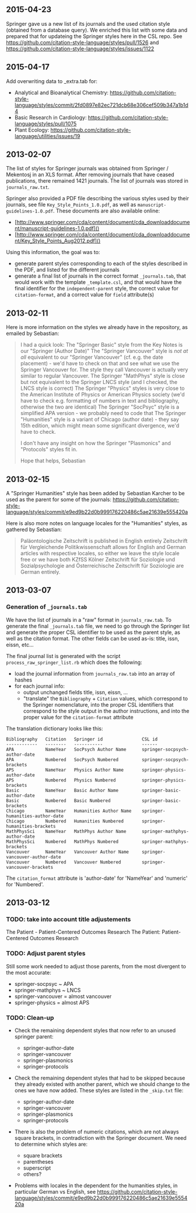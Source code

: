 ## 2015-04-23

Springer gave us a new list of its journals and the used citation style (obtained from a database query).
We enriched this list with some data and prepared that for updateing the Springer styles here in the CSL repo.
See
https://github.com/citation-style-language/styles/pull/1526 and
https://github.com/citation-style-language/styles/issues/1122

## 2015-04-17

Add overwriting data to \_extra.tab for:

- Analytical and Bioanalytical Chemistry: https://github.com/citation-style-language/styles/commit/2fd0897e82ec721dcb68e306cef509b347a1b1d4
- Basic Research in Cardiology: https://github.com/citation-style-language/styles/pull/1075
- Plant Ecology: https://github.com/citation-style-language/utilities/issues/19

## 2013-02-07

The list of styles for Springer journals was obtained from Springer / Mekentosj in an XLS format. After removing journals that have ceased publications, there remained 1421 journals. The list of journals was stored in `journals_raw.txt`.

Springer also provided a PDF file describing the various styles used by their journals, see file `Key_Style_Points_1.0.pdf`, as well as `manuscript-guidelines-1.0.pdf`. These documents are also available online:

- [http://www.springer.com/cda/content/document/cda_downloaddocument/manuscript-guidelines-1.0.pdf]()
- [http://www.springer.com/cda/content/document/cda_downloaddocument/Key_Style_Points_Aug2012.pdf]()

Using this information, the goal was to:

- generate parent styles corresponding to each of the styles described in the PDF, and listed for the different journals
- generate a final list of journals in the correct format `_journals.tab`, that would work with the template `_template.csl`, and that would have the final identifier for the `independent-parent` style, the correct value for `citation-format`, and a correct value for `field` attribute(s)

## 2013-02-11

Here is more information on the styles we already have in the repository, as emailed by Sebastian:

> I had a quick look:
> The "Springer Basic" style from the Key Notes is our "Springer (Author Date)"
> The "Springer Vancouver" style is _not at all_ equivalent to our "Springer Vancouver" (cf. e.g. the date placement) - we'd have to check on that and see what we use the Springer Vancouver for. The style they call Vancouver is actually very similar to regular Vancouver.
> The Springer "MathPhys" style is close but not equivalent to the Springer LNCS style (and I checked, the LNCS style is correct)
> The Springer "Physics" styles is very close to the American Institute of Physics or American Physics society (we'd have to check e.g. formatting of numbers in text and bibliography, otherwise the two are identical)
> The Springer "SocPsyc" style is a simplified APA version - we probably need to code that
> The Springer "Humanities" style is a variant of Chicago (author date) - they say 15th edition, which might mean some significant divergence, we'd have to check.
>
> I don't have any insight on how the Springer "Plasmonics" and "Protocols" styles fit in.
>
> Hope that helps,
> Sebastian


## 2013-02-15

A "Springer Humanities" style has been added by Sebastian Karcher to be used as the parent for some of the journals: https://github.com/citation-style-language/styles/commit/e9ed9b22d0b999176220486c5ae21639e555420a

Here is also more notes on language locales for the "Humanities" styles, as gathered by Sebastian:

> Paläontologische Zeitschrift is published in English entirely
> Zeitschrift für Vergleichende Politikwissenschaft allows for English and
> German articles with respective locales, so either we leave the style
> locale free or we have both
> KZfSS Kölner Zeitschrift für Soziologie und Sozialpsychologie and
> Österreichische Zeitschrift für Soziologie are German entirely.


## 2013-03-07

### Generation of `_journals.tab`

We have the list of journals in a "raw" format in `journals_raw.tab`. To generate the final `_journals.tab` file, we need to go through the Springer list and generate the proper CSL identifier to be used as the parent style, as well as the citation format. The other fields can be used as-is: title, issn, eissn, etc...

The final journal list is generated with the script `process_raw_springer_list.rb` which does the following:

- load the journal information from `journals_raw.tab` into an array of hashes
- for each journal info:
	- output unchanged fields title, issn, eissn, ...
	- "translate" the `Bibliography` + `Citation` values, which correspond to the Springer nomenclature, into the proper CSL identifiers that correspond to the style output in the author instructions, and into the proper value for the `citation-format` attribute

The translation dictionary looks like this:

	Bibliography   Citation   Springer id               CSL id
	------------   --------   -----------               ------
	APA            NameYear   SocPsych Author Name      springer-socpsych-author-date
	APA            Numbered   SocPsych Numbered         springer-socpsych-brackets
	APS            NameYear   Physics Author Name       springer-physics-author-date
	APS            Numbered   Physics Numbered          springer-physics-brackets
	Basic          NameYear   Basic Author Name         springer-basic-author-date
	Basic          Numbered   Basic Numbered            springer-basic-brackets
	Chicago        NameYear   Humanities Author Name    springer-humanities-author-date
	Chicago        Numbered   Humanities Numbered       springer-humanities-brackets
	MathPhysSci    NameYear   MathPhys Author Name      springer-mathphys-author-date
	MathPhysSci    Numbered   MathPhys Numbered         springer-mathphys-brackets
	Vancouver      NameYear   Vancouver Author Name     springer-vancouver-author-date
	Vancouver      Numbered   Vancouver Numbered        springer-vancouver-brackets

The `citation_format` attribute is 'author-date' for 'NameYear' and 'numeric' for 'Numbered'.

## 2013-03-12

### TODO: take into account title adjustements


The Patient - Patient-Centered Outcomes Research	The Patient: Patient-Centered Outcomes Research


### TODO: Adjust parent styles

Still some work needed to adjust those parents, from the most divergent to the most accurate:

- springer-socpsyc ~ APA
- springer-mathphys ~ LNCS
- springer-vancouver = almost vancouver
- springer-physics = almost APS


### TODO: Clean-up

* Check the remaining dependent styles that now refer to an unused springer parent:

	- springer-author-date
	- springer-vancouver
	- springer-plasmonics
	- springer-protocols


* Check the remaining dependent styles that had to be skipped because they already existed with another parent, which we should change to the ones we have now added. These styles are listed in the `_skip.txt` file:

	- springer-author-date
	- springer-vancouver
	- springer-plasmonics
	- springer-protocols


* There is also the problem of numeric citations, which are not always square brackets, in contradiction with the Springer document. We need to determine which styles are:

	- square brackets
	- parentheses
	- superscript
	- others?

* Problems with locales in the dependent for the humanities styles, in particular German vs English, see https://github.com/citation-style-language/styles/commit/e9ed9b22d0b999176220486c5ae21639e555420a
